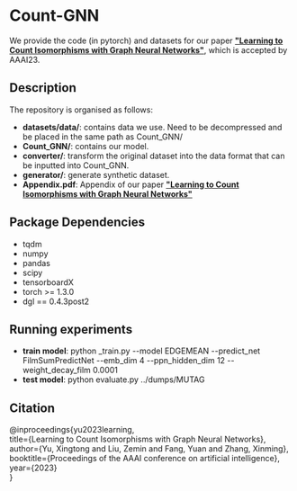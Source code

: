 
# Count-GNN
We provide the code (in pytorch) and datasets for our paper [**"Learning to Count Isomorphisms with Graph Neural Networks"**](https://arxiv.org/pdf/2302.03266.pdf), which is accepted by AAAI23.

## Description
The repository is organised as follows:
- **datasets/data/**: contains data we use. Need to be decompressed and be placed in the same path as Count_GNN/
- **Count_GNN/**: contains our model.
- **converter/**: transform the original dataset into the data format that can be inputted into Count_GNN.
- **generator/**: generate synthetic dataset.
- **Appendix.pdf**: Appendix of our paper [**"Learning to Count Isomorphisms with Graph Neural Networks"**](https://arxiv.org/pdf/2302.03266.pdf)

## Package Dependencies

* tqdm
* numpy
* pandas
* scipy
* tensorboardX
* torch >= 1.3.0
* dgl == 0.4.3post2

## Running experiments

* **train model**:
python _train.py --model EDGEMEAN --predict_net FilmSumPredictNet --emb_dim 4 --ppn_hidden_dim 12 --weight_decay_film 0.0001
* **test model**:
python evaluate.py ../dumps/MUTAG

## Citation
@inproceedings{yu2023learning,\
  title={Learning to Count Isomorphisms with Graph Neural Networks},\
  author={Yu, Xingtong and Liu, Zemin and Fang, Yuan and Zhang, Xinming},\
  booktitle={Proceedings of the AAAI conference on artificial intelligence},\
  year={2023}\
}
